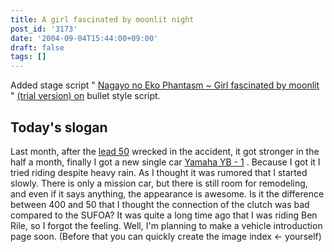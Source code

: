 ```yaml
---
title: A girl fascinated by moonlit night
post_id: '3173'
date: '2004-09-04T15:44:00+09:00'
draft: false
tags: []
---
```


Added stage script " [Nagayo no Eko Phantasm ~ Girl fascinated by moonlit](/tag/touhou-in-phantasm) " [(trial version) on](/tag/touhou-in-phantasm) bullet style script.

## Today's slogan

Last month, after the [lead 50](/lead50) wrecked in the accident, it got stronger in the half a month, finally I got a new single car [Yamaha YB - 1](/tag/yb-1) . Because I got it I tried riding despite heavy rain. As I thought it was rumored that I started slowly. There is only a mission car, but there is still room for remodeling, and even if it says anything, the appearance is awesome. Is it the difference between 400 and 50 that I thought the connection of the clutch was bad compared to the SUFOA? It was quite a long time ago that I was riding Ben Rile, so I forgot the feeling. Well, I'm planning to make a vehicle introduction page soon. (Before that you can quickly create the image index ← yourself)